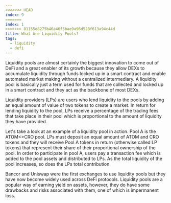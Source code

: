 ```yaml
---
<<<<<<< HEAD
index: 9
=======
index: 1
>>>>>>> 81155e8275b46a46f5bae9a96d528f613a94c44d
title: What Are Liquidity Pools?
tags: 
  - liquidity
  - defi
---
```


Liquidity pools are almost certainly the biggest innovation to come out of DeFi and a great enabler of its growth because they allow DEXs to accumulate liquidity through funds locked up in a smart contract and enable automated market making without a centralized intermediary. A liquidity pool is basically just a term used for funds that are collected and locked up in a smart contract and they act as the backbone of most DEXs.

Liquidity providers (LPs) are users who lend liquidity to the pools by adding an equal amount of value of two tokens to create a market. In return for lending liquidity to the pool, LPs receive a percentage of the trading fees that take place in their pool which is proportional to the amount of liquidity they have provided.

Let's take a look at an example of a liquidity pool in action. Pool A is the ATOM<>CRO pool. LPs must deposit an equal amount of ATOM and CRO tokens and they will receive Pool A tokens in return (otherwise called LP tokens) that represent their share of their proportional ownership of the pool. In order to participate in pool A, users pay a transaction fee which is added to the pool assets and distributed to LPs. As the total liquidity of the pool increases, so does the LPs total contribution.

Bancor and Uniswap were the first exchanges to use liquidity pools but they have now become widely used across DeFi protocols. Liquidity pools are a popular way of earning yield on assets, however, they do have some drawbacks and risks associated with them, one of which is impermanent loss.
